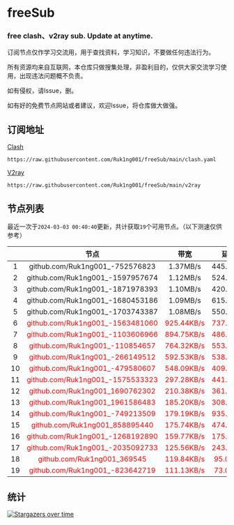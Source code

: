 # freeSub
### free clash、v2ray sub. Update at anytime.

订阅节点仅作学习交流用，用于查找资料，学习知识，不要做任何违法行为。

所有资源均来自互联网，本仓库只做搜集处理，非盈利目的，仅供大家交流学习使用，出现违法问题概不负责。

如有侵权，请Issue，删。

如有好的免费节点网站或者建议，欢迎Issue，将仓库做大做强。

## 订阅地址
[Clash](https://raw.githubusercontent.com/Ruk1ng001/freeSub/main/clash.yaml)
```
https://raw.githubusercontent.com/Ruk1ng001/freeSub/main/clash.yaml
```
[V2ray](https://raw.githubusercontent.com/Ruk1ng001/freeSub/main/v2ray)
```
https://raw.githubusercontent.com/Ruk1ng001/freeSub/main/v2ray
```

## 节点列表

最近一次于`2024-03-03 00:40:40`更新，共计获取`19`个可用节点。（以下测速仅供参考）

|  | 节点 | 带宽 | 延迟 |
|:-:|:--:|:--:|:--:|
 | 1 | github.com/Ruk1ng001_-752576823 | 1.37MB/s | 445.00ms |
 | 2 | github.com/Ruk1ng001_-1597957674 | 1.12MB/s | 524.00ms |
 | 3 | github.com/Ruk1ng001_-1871978393 | 1.10MB/s | 420.00ms |
 | 4 | github.com/Ruk1ng001_-1680453186 | 1.09MB/s | 615.00ms |
 | 5 | github.com/Ruk1ng001_-1703743387 | 1.08MB/s | 550.00ms |
 | 6 | <font color=red>github.com/Ruk1ng001_-1563481060</font> | <font color=red>925.44KB/s</font> | <font color=red>737.00ms</font> |
 | 7 | <font color=red>github.com/Ruk1ng001_-1103606966</font> | <font color=red>894.75KB/s</font> | <font color=red>486.00ms</font> |
 | 8 | <font color=red>github.com/Ruk1ng001_-110854657</font> | <font color=red>764.32KB/s</font> | <font color=red>553.00ms</font> |
 | 9 | <font color=red>github.com/Ruk1ng001_-266149512</font> | <font color=red>592.53KB/s</font> | <font color=red>538.00ms</font> |
 | 10 | <font color=red>github.com/Ruk1ng001_-479580607</font> | <font color=red>548.09KB/s</font> | <font color=red>409.00ms</font> |
 | 11 | <font color=red>github.com/Ruk1ng001_-1575533323</font> | <font color=red>297.28KB/s</font> | <font color=red>441.00ms</font> |
 | 12 | <font color=red>github.com/Ruk1ng001_1690762302</font> | <font color=red>210.38KB/s</font> | <font color=red>361.00ms</font> |
 | 13 | <font color=red>github.com/Ruk1ng001_1961586483</font> | <font color=red>185.20KB/s</font> | <font color=red>308.00ms</font> |
 | 14 | <font color=red>github.com/Ruk1ng001_-749213509</font> | <font color=red>179.19KB/s</font> | <font color=red>935.00ms</font> |
 | 15 | <font color=red>github.com/Ruk1ng001_858895440</font> | <font color=red>175.74KB/s</font> | <font color=red>474.00ms</font> |
 | 16 | <font color=red>github.com/Ruk1ng001_-1268192890</font> | <font color=red>159.77KB/s</font> | <font color=red>175.00ms</font> |
 | 17 | <font color=red>github.com/Ruk1ng001_-2035092733</font> | <font color=red>125.56KB/s</font> | <font color=red>243.00ms</font> |
 | 18 | <font color=red>github.com/Ruk1ng001_369545</font> | <font color=red>119.84KB/s</font> | <font color=red>95.00ms</font> |
 | 19 | <font color=red>github.com/Ruk1ng001_-823642719</font> | <font color=red>111.13KB/s</font> | <font color=red>73.00ms</font> |


## 统计

[![Stargazers over time](https://starchart.cc/Ruk1ng001/freeSub.svg)](https://starchart.cc/Ruk1ng001/freeSub)